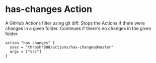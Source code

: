 # has-changes Action

A GitHub Actions filter using git diff. Stops the Actions if there were changes in a given folder. Continues if there's no changes in the given folder.

```
action "has changes" {
  uses = "thrashr888/actions/has-changes@master"
  args = ["src"]
}
```
